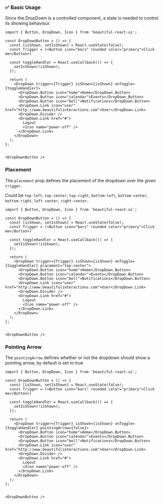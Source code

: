 ### ✅ Basic Usage

Since the DropDown is a controlled component, a state is needed to control its showing behaviour.

```
import { Button, DropDown, Icon } from 'beautiful-react-ui'; 

const DropDownButton = () => {
  const [isShown, setIsShown] = React.useState(false); 
  const Trigger = (<Button icon="bars" rounded color="primary">Click me</Button>)
  
  const toggleHandler = React.useCallback(() => {
    setIsShown(!isShown);
  }); 
  
  return (
    <DropDown trigger={Trigger} isShown={isShown} onToggle={toggleHandler}>
      <DropDown.Button icon="home">Home</DropDown.Button>
      <DropDown.Button icon="calendar">Events</DropDown.Button>
      <DropDown.Button icon="bell">Notifications</DropDown.Button>
      <DropDown.Link icon="user" href="http://www.beautifulinteractions.com">User</DropDown.Link>
      <DropDown.Divider />
      <DropDown.Link href="#">
        Logout
        <Icon name="power-off" />
      </DropDown.Link>
    </DropDown>
  );
};


<DropDownButton />
```

### Placement

The `placement` prop defines the placement of the dropdown over the given `trigger`.

Could be `top-left`, `top-center`, `top-right`, `bottom-left`, `bottom-center`, `bottom-right`, `left-center`, `right-center`.

```
import { Button, DropDown, Icon } from 'beautiful-react-ui'; 

const DropDownButton = () => {
  const [isShown, setIsShown] = React.useState(false); 
  const Trigger = (<Button icon="bars" rounded color="primary">Click me</Button>)
  
  const toggleHandler = React.useCallback(() => {
    setIsShown(!isShown);
  }); 
  
  return (
    <DropDown trigger={Trigger} isShown={isShown} onToggle={toggleHandler} placement="top-center">
      <DropDown.Button icon="home">Home</DropDown.Button>
      <DropDown.Button icon="calendar">Events</DropDown.Button>
      <DropDown.Button icon="bell">Notifications</DropDown.Button>
      <DropDown.Link icon="user" href="http://www.beautifulinteractions.com">User</DropDown.Link>
      <DropDown.Divider />
      <DropDown.Link href="#">
        Logout
        <Icon name="power-off" />
      </DropDown.Link>
    </DropDown>
  );
};


<DropDownButton />
``` 

### Pointing Arrow

The `pointingArrow` defines whether or not the dropdown should show a pointing arrow, by default is set to true

```
import { Button, DropDown, Icon } from 'beautiful-react-ui'; 

const DropDownButton = () => {
  const [isShown, setIsShown] = React.useState(false); 
  const Trigger = (<Button icon="bars" rounded color="primary">Click me</Button>)
  
  const toggleHandler = React.useCallback(() => {
    setIsShown(!isShown);
  }); 
  
  return (
    <DropDown trigger={Trigger} isShown={isShown} onToggle={toggleHandler} pointingArrow={false}>
      <DropDown.Button icon="home">Home</DropDown.Button>
      <DropDown.Button icon="calendar">Events</DropDown.Button>
      <DropDown.Button icon="bell">Notifications</DropDown.Button>
      <DropDown.Link icon="user" href="http://www.beautifulinteractions.com">User</DropDown.Link>
      <DropDown.Divider />
      <DropDown.Link href="#">
        Logout
        <Icon name="power-off" />
      </DropDown.Link>
    </DropDown>
  );
};


<DropDownButton />
```
